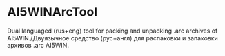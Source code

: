 # AI5WINArcTool
 Dual languaged (rus+eng) tool for packing and unpacking .arc archives of AI5WIN./Двуязычное средство (рус+англ) для распаковки и запаковки архивов .arc AI5WIN. 
